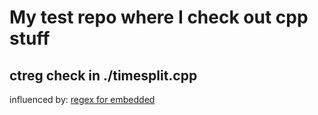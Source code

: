 My test repo where I check out cpp stuff
========================================

## ctreg check in ./timesplit.cpp

influenced by: [regex for embedded](https://embeddedartistry.com/blog/2019/06/14/regular-expressions-for-embedded-c/)
